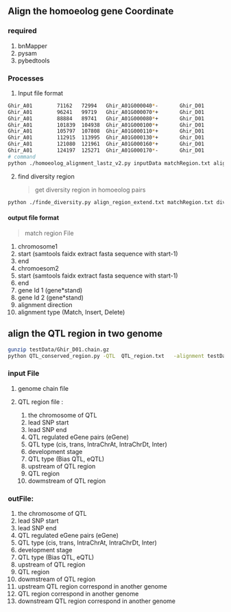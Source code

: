 <!--
 * @Descripttion: 
 * @version: 
 * @Author: zpliu
 * @Date: 2021-07-04 10:19:51
 * @LastEditors: zpliu
 * @LastEditTime: 2021-07-13 11:24:44
 * @@param: 
-->
## Align the homoeolog gene Coordinate 

### required 
1. bnMapper 
2. pysam
3. pybedtools

### Processes

1. Input file format

```bash
Ghir_A01        71162   72994   Ghir_A01G000040*-       Ghir_D01        42201   43973   Ghir_D01G000060*+       codeRegion
Ghir_A01        96241   99719   Ghir_A01G000070*+       Ghir_D01        79012   82604   Ghir_D01G000110*+       codeRegion
Ghir_A01        88884   89741   Ghir_A01G000080*+       Ghir_D01        67888   68745   Ghir_D01G000100*+       codeRegion
Ghir_A01        101839  104938  Ghir_A01G000100*+       Ghir_D01        84695   87883   Ghir_D01G000120*+       codeRegion
Ghir_A01        105797  107808  Ghir_A01G000110*+       Ghir_D01        88728   90735   Ghir_D01G000130*+       codeRegion
Ghir_A01        112915  113995  Ghir_A01G000130*+       Ghir_D01        93835   97091   Ghir_D01G000150*+       codeRegion
Ghir_A01        121080  121961  Ghir_A01G000160*+       Ghir_D01        104104  104984  Ghir_D01G000170*+       codeRegion
Ghir_A01        124197  125271  Ghir_A01G000170*-       Ghir_D01        106623  107585  Ghir_D01G000180*-       codeRegion
# command 
python ./homoeolog_alignment_lastz_v2.py inputData matchRegion.txt align_region_extend.txt
```

2. find diversity region
   > get diversity region in homoeolog pairs
```bash
python ./finde_diversity.py align_region_extend.txt matchRegion.txt diversity.txt
```

#### output file format

> match region File

1. chromosome1
2. start    (samtools faidx extract fasta sequence with start-1)
3. end 
4. chromoesom2
5. start    (samtools faidx extract fasta sequence with start-1)
6. end
7. gene Id 1 (gene*stand)
8. gene Id 2 (gene*stand)
9. alignment direction
10. alignment type (Match, Insert, Delete)


## align the QTL region in two genome

```bash
gunzip testData/Ghir_D01.chain.gz
python QTL_conserved_region.py -QTL  QTL_region.txt   -alignment testData/Ghir_D01.chain  -myOut test_out
```

### input File

1. genome chain file 

2. QTL region file :
   1. the chromosome of QTL 
   2. lead SNP start
   3. lead SNP end 
   4. QTL regulated eGene pairs (eGene)
   5. QTL type (cis, trans, IntraChrAt, IntraChrDt, Inter)
   6. development stage
   7. QTL type (Bias QTL, eQTL)
   8. upstream of QTL region
   9. QTL region
   10. dowmstream of QTL region

### outFile:

1. the chromosome of QTL 
2. lead SNP start
3. lead SNP end 
4. QTL regulated eGene pairs (eGene)
5. QTL type (cis, trans, IntraChrAt, IntraChrDt, Inter)
6. development stage
7. QTL type (Bias QTL, eQTL)
8. upstream of QTL region
9. QTL region
10. dowmstream of QTL region
11. upstream QTL region correspond in another genome
12. QTL region correspond in another genome
13. downstream QTL region correspond in another genome
